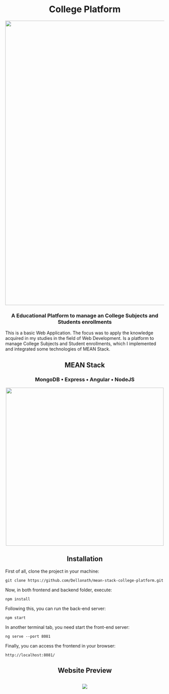<h1 align="center">
    College Platform
</h1>

<p align="center">
    <img width="900px" src="https://user-images.githubusercontent.com/56659549/172209635-2a57a4ec-127f-469a-bd18-45d9e013c3a3.png">
</p>

<h3 align="center">
    A Educational Platform to manage an College Subjects and Students enrollments
</h3>

<p>
    This is a basic Web Application. The focus was to apply the knowledge acquired in my studies in the field of Web Development. Is a platform to manage College Subjects and Student enrollments, which I implemented and integrated some technologies of MEAN Stack.
</p>

<h2 align="center">
    MEAN Stack <br>
</h2>
<h3 align="center">
    MongoDB • Express • Angular • NodeJS
</h3>

<p align="center">
    <img width="500px" src="https://user-images.githubusercontent.com/56659549/172208621-bddd53d0-1ffb-464e-be91-5d57764b3544.png">
</p>

<h2 align="center">
    Installation
</h2>

First of all, clone the project in your machine:

```terminal
git clone https://github.com/Dellonath/mean-stack-college-platform.git
```

Now, in both frontend and backend folder, execute:
```terminal
npm install
```

Following this, you can run the back-end server:
```terminal
npm start
```

In another terminal tab, you need start the front-end server:
```terminal	
ng serve --port 8081
```

Finally, you can access the frontend in your browser:
```terminal
http://localhost:8081/
```



<h2 align="center">
    Website Preview
</h2>

<h2>
    <p align="center">
        <img src="https://user-images.githubusercontent.com/56659549/172211054-9d789475-3f71-496f-b0e7-edf6e32f657e.png">
    </p>
</h2>
